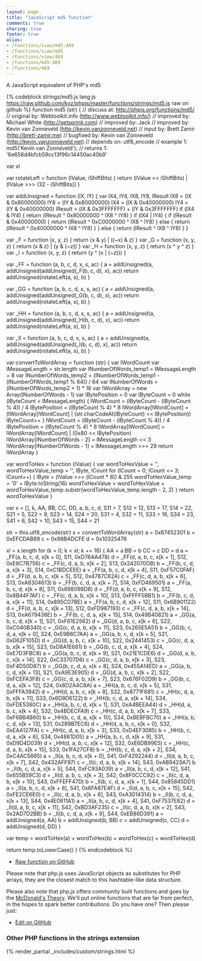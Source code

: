 ```yaml
---
layout: page
title: "JavaScript md5 function"
comments: true
sharing: true
footer: true
alias:
- /functions/view/md5:469
- /functions/view/md5
- /functions/view/469
- /functions/md5:469
- /functions/469
---
```

<!-- Generated by Rakefile:build -->
A JavaScript equivalent of PHP's md5

{% codeblock strings/md5.js lang:js https://raw.github.com/kvz/phpjs/master/functions/strings/md5.js raw on github %}
function md5 (str) {
  //  discuss at: http://phpjs.org/functions/md5/
  // original by: Webtoolkit.info (http://www.webtoolkit.info/)
  // improved by: Michael White (http://getsprink.com)
  // improved by: Jack
  // improved by: Kevin van Zonneveld (http://kevin.vanzonneveld.net)
  //    input by: Brett Zamir (http://brett-zamir.me)
  // bugfixed by: Kevin van Zonneveld (http://kevin.vanzonneveld.net)
  //  depends on: utf8_encode
  //   example 1: md5('Kevin van Zonneveld');
  //   returns 1: '6e658d4bfcb59cc13f96c14450ac40b9'

  var xl

  var rotateLeft = function (lValue, iShiftBits) {
    return (lValue << iShiftBits) | (lValue >>> (32 - iShiftBits))
  }

  var addUnsigned = function (lX, lY) {
    var lX4, lY4, lX8, lY8, lResult
    lX8 = (lX & 0x80000000)
    lY8 = (lY & 0x80000000)
    lX4 = (lX & 0x40000000)
    lY4 = (lY & 0x40000000)
    lResult = (lX & 0x3FFFFFFF) + (lY & 0x3FFFFFFF)
    if (lX4 & lY4) {
      return (lResult ^ 0x80000000 ^ lX8 ^ lY8)
    }
    if (lX4 | lY4) {
      if (lResult & 0x40000000) {
        return (lResult ^ 0xC0000000 ^ lX8 ^ lY8)
      } else {
        return (lResult ^ 0x40000000 ^ lX8 ^ lY8)
      }
    } else {
      return (lResult ^ lX8 ^ lY8)
    }
  }

  var _F = function (x, y, z) {
    return (x & y) | ((~x) & z)
  }
  var _G = function (x, y, z) {
    return (x & z) | (y & (~z))
  }
  var _H = function (x, y, z) {
    return (x ^ y ^ z)
  }
  var _I = function (x, y, z) {
    return (y ^ (x | (~z)))
  }

  var _FF = function (a, b, c, d, x, s, ac) {
    a = addUnsigned(a, addUnsigned(addUnsigned(_F(b, c, d), x), ac))
    return addUnsigned(rotateLeft(a, s), b)
  }

  var _GG = function (a, b, c, d, x, s, ac) {
    a = addUnsigned(a, addUnsigned(addUnsigned(_G(b, c, d), x), ac))
    return addUnsigned(rotateLeft(a, s), b)
  }

  var _HH = function (a, b, c, d, x, s, ac) {
    a = addUnsigned(a, addUnsigned(addUnsigned(_H(b, c, d), x), ac))
    return addUnsigned(rotateLeft(a, s), b)
  }

  var _II = function (a, b, c, d, x, s, ac) {
    a = addUnsigned(a, addUnsigned(addUnsigned(_I(b, c, d), x), ac))
    return addUnsigned(rotateLeft(a, s), b)
  }

  var convertToWordArray = function (str) {
    var lWordCount
    var lMessageLength = str.length
    var lNumberOfWords_temp1 = lMessageLength + 8
    var lNumberOfWords_temp2 = (lNumberOfWords_temp1 - (lNumberOfWords_temp1 % 64)) / 64
    var lNumberOfWords = (lNumberOfWords_temp2 + 1) * 16
    var lWordArray = new Array(lNumberOfWords - 1)
    var lBytePosition = 0
    var lByteCount = 0
    while (lByteCount < lMessageLength) {
      lWordCount = (lByteCount - (lByteCount % 4)) / 4
      lBytePosition = (lByteCount % 4) * 8
      lWordArray[lWordCount] = (lWordArray[lWordCount] | (str.charCodeAt(lByteCount) << lBytePosition))
      lByteCount++
    }
    lWordCount = (lByteCount - (lByteCount % 4)) / 4
    lBytePosition = (lByteCount % 4) * 8
    lWordArray[lWordCount] = lWordArray[lWordCount] | (0x80 << lBytePosition)
    lWordArray[lNumberOfWords - 2] = lMessageLength << 3
    lWordArray[lNumberOfWords - 1] = lMessageLength >>> 29
    return lWordArray
  }

  var wordToHex = function (lValue) {
    var wordToHexValue = '',
      wordToHexValue_temp = '',
      lByte, lCount
    for (lCount = 0; lCount <= 3; lCount++) {
      lByte = (lValue >>> (lCount * 8)) & 255
      wordToHexValue_temp = '0' + lByte.toString(16)
      wordToHexValue = wordToHexValue + wordToHexValue_temp.substr(wordToHexValue_temp.length - 2, 2)
    }
    return wordToHexValue
  }

  var x = [],
    k, AA, BB, CC, DD, a, b, c, d, S11 = 7,
    S12 = 12,
    S13 = 17,
    S14 = 22,
    S21 = 5,
    S22 = 9,
    S23 = 14,
    S24 = 20,
    S31 = 4,
    S32 = 11,
    S33 = 16,
    S34 = 23,
    S41 = 6,
    S42 = 10,
    S43 = 15,
    S44 = 21

  str = this.utf8_encode(str)
  x = convertToWordArray(str)
  a = 0x67452301
  b = 0xEFCDAB89
  c = 0x98BADCFE
  d = 0x10325476

  xl = x.length
  for (k = 0; k < xl; k += 16) {
    AA = a
    BB = b
    CC = c
    DD = d
    a = _FF(a, b, c, d, x[k + 0], S11, 0xD76AA478)
    d = _FF(d, a, b, c, x[k + 1], S12, 0xE8C7B756)
    c = _FF(c, d, a, b, x[k + 2], S13, 0x242070DB)
    b = _FF(b, c, d, a, x[k + 3], S14, 0xC1BDCEEE)
    a = _FF(a, b, c, d, x[k + 4], S11, 0xF57C0FAF)
    d = _FF(d, a, b, c, x[k + 5], S12, 0x4787C62A)
    c = _FF(c, d, a, b, x[k + 6], S13, 0xA8304613)
    b = _FF(b, c, d, a, x[k + 7], S14, 0xFD469501)
    a = _FF(a, b, c, d, x[k + 8], S11, 0x698098D8)
    d = _FF(d, a, b, c, x[k + 9], S12, 0x8B44F7AF)
    c = _FF(c, d, a, b, x[k + 10], S13, 0xFFFF5BB1)
    b = _FF(b, c, d, a, x[k + 11], S14, 0x895CD7BE)
    a = _FF(a, b, c, d, x[k + 12], S11, 0x6B901122)
    d = _FF(d, a, b, c, x[k + 13], S12, 0xFD987193)
    c = _FF(c, d, a, b, x[k + 14], S13, 0xA679438E)
    b = _FF(b, c, d, a, x[k + 15], S14, 0x49B40821)
    a = _GG(a, b, c, d, x[k + 1], S21, 0xF61E2562)
    d = _GG(d, a, b, c, x[k + 6], S22, 0xC040B340)
    c = _GG(c, d, a, b, x[k + 11], S23, 0x265E5A51)
    b = _GG(b, c, d, a, x[k + 0], S24, 0xE9B6C7AA)
    a = _GG(a, b, c, d, x[k + 5], S21, 0xD62F105D)
    d = _GG(d, a, b, c, x[k + 10], S22, 0x2441453)
    c = _GG(c, d, a, b, x[k + 15], S23, 0xD8A1E681)
    b = _GG(b, c, d, a, x[k + 4], S24, 0xE7D3FBC8)
    a = _GG(a, b, c, d, x[k + 9], S21, 0x21E1CDE6)
    d = _GG(d, a, b, c, x[k + 14], S22, 0xC33707D6)
    c = _GG(c, d, a, b, x[k + 3], S23, 0xF4D50D87)
    b = _GG(b, c, d, a, x[k + 8], S24, 0x455A14ED)
    a = _GG(a, b, c, d, x[k + 13], S21, 0xA9E3E905)
    d = _GG(d, a, b, c, x[k + 2], S22, 0xFCEFA3F8)
    c = _GG(c, d, a, b, x[k + 7], S23, 0x676F02D9)
    b = _GG(b, c, d, a, x[k + 12], S24, 0x8D2A4C8A)
    a = _HH(a, b, c, d, x[k + 5], S31, 0xFFFA3942)
    d = _HH(d, a, b, c, x[k + 8], S32, 0x8771F681)
    c = _HH(c, d, a, b, x[k + 11], S33, 0x6D9D6122)
    b = _HH(b, c, d, a, x[k + 14], S34, 0xFDE5380C)
    a = _HH(a, b, c, d, x[k + 1], S31, 0xA4BEEA44)
    d = _HH(d, a, b, c, x[k + 4], S32, 0x4BDECFA9)
    c = _HH(c, d, a, b, x[k + 7], S33, 0xF6BB4B60)
    b = _HH(b, c, d, a, x[k + 10], S34, 0xBEBFBC70)
    a = _HH(a, b, c, d, x[k + 13], S31, 0x289B7EC6)
    d = _HH(d, a, b, c, x[k + 0], S32, 0xEAA127FA)
    c = _HH(c, d, a, b, x[k + 3], S33, 0xD4EF3085)
    b = _HH(b, c, d, a, x[k + 6], S34, 0x4881D05)
    a = _HH(a, b, c, d, x[k + 9], S31, 0xD9D4D039)
    d = _HH(d, a, b, c, x[k + 12], S32, 0xE6DB99E5)
    c = _HH(c, d, a, b, x[k + 15], S33, 0x1FA27CF8)
    b = _HH(b, c, d, a, x[k + 2], S34, 0xC4AC5665)
    a = _II(a, b, c, d, x[k + 0], S41, 0xF4292244)
    d = _II(d, a, b, c, x[k + 7], S42, 0x432AFF97)
    c = _II(c, d, a, b, x[k + 14], S43, 0xAB9423A7)
    b = _II(b, c, d, a, x[k + 5], S44, 0xFC93A039)
    a = _II(a, b, c, d, x[k + 12], S41, 0x655B59C3)
    d = _II(d, a, b, c, x[k + 3], S42, 0x8F0CCC92)
    c = _II(c, d, a, b, x[k + 10], S43, 0xFFEFF47D)
    b = _II(b, c, d, a, x[k + 1], S44, 0x85845DD1)
    a = _II(a, b, c, d, x[k + 8], S41, 0x6FA87E4F)
    d = _II(d, a, b, c, x[k + 15], S42, 0xFE2CE6E0)
    c = _II(c, d, a, b, x[k + 6], S43, 0xA3014314)
    b = _II(b, c, d, a, x[k + 13], S44, 0x4E0811A1)
    a = _II(a, b, c, d, x[k + 4], S41, 0xF7537E82)
    d = _II(d, a, b, c, x[k + 11], S42, 0xBD3AF235)
    c = _II(c, d, a, b, x[k + 2], S43, 0x2AD7D2BB)
    b = _II(b, c, d, a, x[k + 9], S44, 0xEB86D391)
    a = addUnsigned(a, AA)
    b = addUnsigned(b, BB)
    c = addUnsigned(c, CC)
    d = addUnsigned(d, DD)
  }

  var temp = wordToHex(a) + wordToHex(b) + wordToHex(c) + wordToHex(d)

  return temp.toLowerCase()
}
{% endcodeblock %}

 - [Raw function on GitHub](https://github.com/kvz/phpjs/blob/master/functions/strings/md5.js)

Please note that php.js uses JavaScript objects as substitutes for PHP arrays, they are 
the closest match to this hashtable-like data structure. 

Please also note that php.js offers community built functions and goes by the 
[McDonald's Theory](https://medium.com/what-i-learned-building/9216e1c9da7d). We'll put online 
functions that are far from perfect, in the hopes to spark better contributions. 
Do you have one? Then please just: 

 - [Edit on GitHub](https://github.com/kvz/phpjs/edit/master/functions/strings/md5.js)


### Other PHP functions in the strings extension
{% render_partial _includes/custom/strings.html %}
